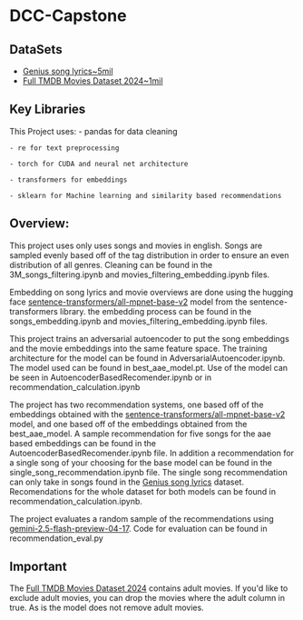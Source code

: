 # DCC-Capstone

## DataSets

- [Genius song lyrics~5mil](https://www.kaggle.com/datasets/carlosgdcj/genius-song-lyrics-with-language-information?select=song_lyrics.csv)
- [Full TMDB Movies Dataset 2024~1mil](https://www.kaggle.com/datasets/asaniczka/tmdb-movies-dataset-2023-930k-movies)

## Key Libraries

This Project uses:
    - pandas for data cleaning

    - re for text preprocessing

    - torch for CUDA and neural net architecture

    - transformers for embeddings

    - sklearn for Machine learning and similarity based recommendations


## Overview: 

This project uses only uses songs and movies in english. Songs are sampled evenly based off of the tag distribution in order to ensure an even distribution of all genres. Cleaning can be found in the 3M_songs_filtering.ipynb and movies_filtering_embedding.ipynb files. 

Embedding on song lyrics and movie overviews are done using the hugging face [sentence-transformers/all-mpnet-base-v2](https://huggingface.co/sentence-transformers/all-mpnet-base-v2) model from the sentence-transformers library. the embedding process can be found in the songs_embedding.ipynb and movies_filtering_embedding.ipynb files.

This project trains an adversarial autoencoder to put the song embeddings and the movie embeddings into the same feature space. The training architecture for the model can be found in AdversarialAutoencoder.ipynb. The model used can be found in best_aae_model.pt. Use of the model can be seen in AutoencoderBasedRecomender.ipynb or in recommendation_calculation.ipynb

The project has two recommendation systems, one based off of the embeddings obtained with the [sentence-transformers/all-mpnet-base-v2](https://huggingface.co/sentence-transformers/all-mpnet-base-v2) model, and one based off of the embeddings obtained from the best_aae_model. A sample recommendation for five songs for the aae based embeddings can be found in the AutoencoderBasedRecomender.ipynb file. In addition a recommendation for a single song of your choosing for the base model can be found in the single_song_recommendation.ipynb file. The single song recommendation can only take in songs found in the [Genius song lyrics](https://www.kaggle.com/datasets/carlosgdcj/genius-song-lyrics-with-language-information?select=song_lyrics.csv) dataset. Recomendations for the whole dataset for both models can be found in recommendation_calculation.ipynb.

The project evaluates a random sample of the recommendations using [gemini-2.5-flash-preview-04-17](https://cloud.google.com/vertex-ai/generative-ai/docs/models/gemini/2-5-flash). Code for evaluation can be found in recommendation_eval.py

## Important

The [Full TMDB Movies Dataset 2024](https://www.kaggle.com/datasets/asaniczka/tmdb-movies-dataset-2023-930k-movies) contains adult movies. If you'd like to exclude adult movies, you can drop the movies where the adult column in true. As is the model does not remove adult movies. 